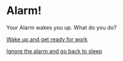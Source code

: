 # Alarm!

Your Alarm wakes you up. What do you do?

[Wake up and get ready for work](../wake-up.md)

[Ignore the alarm and go back to sleep](../dont-wake-up.md)
